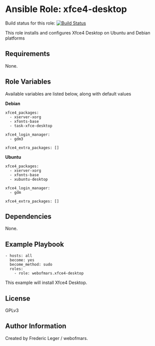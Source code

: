 Ansible Role: xfce4-desktop
=====================

Build status for this role: [![Build Status](https://travis-ci.org/webofmars/ansible-xfce4-desktop.svg?branch=master)](https://travis-ci.org/webofmars/ansible-xfce4-desktop.svg?branch=master)


This role installs and configures Xfce4 Desktop on Ubuntu and Debian platforms

Requirements
------------

None.

Role Variables
--------------

Available variables are listed below, along with default values

**Debian**

```
xfce4_packages:
  - xserver-xorg
  - xfonts-base
  - task-xfce-desktop

xfce4_login_manager:
  - gdm3

xfce4_extra_packages: []
```

**Ubuntu**

```
xfce4_packages:
  - xserver-xorg
  - xfonts-base
  - xubuntu-desktop

xfce4_login_manager:
  - gdm

xfce4_extra_packages: []
```

Dependencies
------------

None.

Example Playbook
----------------
```
- hosts: all
  become: yes
  become_method: sudo
  roles:
    - role: webofmars.xfce4-desktop
```
This example will install Xfce4 Desktop.


License
-------

GPLv3


Author Information
------------------

Created by Frederic Leger / webofmars.
